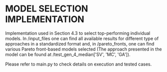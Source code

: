 # MODEL SELECTION IMPLEMENTATION
Implementation used in Section 4.3 to select top-performing individual models. In /input_files one can find all available results for different type of approaches in a standardized format and, in /pareto_fronts, one can find various Pareto front-based models selected (The approach presented in the model can be found at /test_gen_4_median['SV', 'MC', 'GA']).

Please refer to main.py to check details on execution and tested cases.
